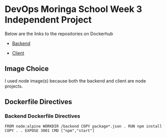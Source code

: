 # DevOps Moringa School Week 3 Independent Project

Below are the links to the repositories on Dockerhub

- [Backend](https://hub.docker.com/repository/docker/omondijeff/yolo-backend)

- [Client](https://hub.docker.com/repository/docker/omondijeff/yolo-client)

## Image Choice

I used node image(s) because both the backend and client are node projects.

## Dockerfile Directives

### Backend Dockerfile Directives

`FROM node:alpine
WORKDIR /backend
COPY package*.json .
RUN npm install
COPY . .
EXPOSE 3001
CMD ["npm","start"]`
